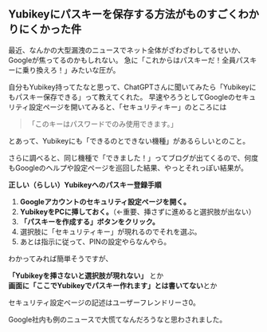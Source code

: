## Yubikeyにパスキーを保存する方法がものすごくわかりにくかった件

最近、なんかの大型漏洩のニュースでネット全体がざわざわしてるせいか、Googleが焦ってるのかもしれない。
急に「これからはパスキーだ！全員パスキーに乗り換えろ！」みたいな圧が。

自分もYubikey持ってたなと思って、ChatGPTさんに聞いてみたら「Yubikeyにもパスキー保存できる」って教えてくれた。
早速やろうとしてGoogleのセキュリティ設定ページを開いてみると、「セキュリティキー」のところには

> 「このキーはパスワードでのみ使用できます。」

とあって、Yubikeyにも「できるのとできない機種」があるらしいとのこと。

さらに調べると、同じ機種で「できました！」ってブログが出てくるので、何度もGoogleのヘルプや設定ページを巡回した結果、やっとそれっぽい結果が。

**正しい（らしい）Yubikeyへのパスキー登録手順**

1. **Googleアカウントのセキュリティ設定ページを開く。**
2. **YubikeyをPCに挿しておく。**（←重要、挿さずに進めると選択肢が出ない）
3. **「パスキーを作成する」ボタンをクリック。**
4. 選択肢に「セキュリティキー」が現れるのでそれを選ぶ。
5. あとは指示に従って、PINの設定やらなんやら。

わかってみれば簡単そうですが、

**「Yubikeyを挿さないと選択肢が現れない」** とか  
**画面に「ここでYubikeyでパスキー作れます」とは書いてない**とか  

セキュリティ設定ページの記述はユーザーフレンドリーさ0。

Google社内も例のニュースで大慌てなんだろうなと思わされました。

